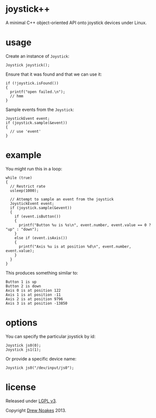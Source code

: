 joystick++
==========

A minimal C++ object-oriented API onto joystick devices under Linux.

usage
=====

Create an instance of `Joystick`:

    Joystick joystick();

Ensure that it was found and that we can use it:

    if (!joystick.isFound())
    {
      printf("open failed.\n");
      // hmm
    }

Sample events from the `Joystick`:

    JoystickEvent event;
    if (joystick.sample(&event))
    {
      // use 'event'
    }

example
=======

You might run this in a loop:

    while (true)
    {
      // Restrict rate
      usleep(1000);

      // Attempt to sample an event from the joystick
      JoystickEvent event;
      if (joystick.sample(&event))
      {
        if (event.isButton())
        {
          printf("Button %u is %s\n", event.number, event.value == 0 ? "up" : "down");
        }
        else if (event.isAxis())
        {
          printf("Axis %u is at position %d\n", event.number, event.value);
        }
      }
    }

This produces something similar to:

    Button 1 is up
    Button 2 is down
    Axis 0 is at position 122
    Axis 1 is at position -11
    Axis 2 is at position 9796
    Axis 3 is at position -13850

options
=======

You can specify the particular joystick by id:

    Joystick js0(0);
    Joystick js1(1);
    
Or provide a specific device name:

    Joystick js0("/dev/input/js0");

license
=======

Released under [LGPL v3](http://www.gnu.org/copyleft/lesser.html).

Copyright [Drew Noakes](http://drewnoakes.com) 2013.
